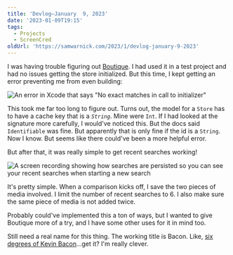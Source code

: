 ```yaml
---
title: 'Devlog—January  9, 2023'
date: '2023-01-09T19:15'
tags:
  - Projects
  - ScreenCred
oldUrl: 'https://samwarnick.com/2023/1/devlog-january-9-2023'
---
```


I was having trouble figuring out [Boutique](https://github.com/mergesort/Boutique). I had used it in a test project and had no issues getting the store initialized. But this time, I kept getting an error preventing me from even building:

![An error in Xcode that says "No exact matches in call to initializer"](/media/2023-01-09-cryptic-error.png "Ummm, I'm pretty sure you're wrong Xcode?")

This took me far too long to figure out. Turns out, the model for a `Store` has to have a cache key that is a _`String`_. Mine were `Int`. If I had looked at the signature more carefully, I would've noticed this. But the docs said `Identifiable` was fine. But apparently that is only fine if the id is a `String`. Now I know. But seems like there could've been a more helpful error.

But after that, it was really simple to get recent searches working!

![A screen recording showing how searches are persisted so you can see your recent searches when starting a new search](/media/2023-01-09-recent-searches.gif "Magic!")

It's pretty simple. When a comparison kicks off, I save the two pieces of media involved. I limit the number of recent searches to 6. I also make sure the same piece of media is not added twice.

Probably could've implemented this a ton of ways, but I wanted to give Boutique more of a try, and I have some other uses for it in mind too.

Still need a real name for this thing. The working title is Bacon. Like, [six degrees of Kevin Bacon](https://en.wikipedia.org/wiki/Six_Degrees_of_Kevin_Bacon)...get it? I'm really clever.
